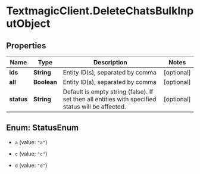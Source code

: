 # TextmagicClient.DeleteChatsBulkInputObject

## Properties
Name | Type | Description | Notes
------------ | ------------- | ------------- | -------------
**ids** | **String** | Entity ID(s), separated by comma | [optional] 
**all** | **Boolean** | Entity ID(s), separated by comma | [optional] 
**status** | **String** | Default is empty string (false). If set then all entities with specified status will be affected. | [optional] 


<a name="StatusEnum"></a>
## Enum: StatusEnum


* `a` (value: `"a"`)

* `c` (value: `"c"`)

* `d` (value: `"d"`)




